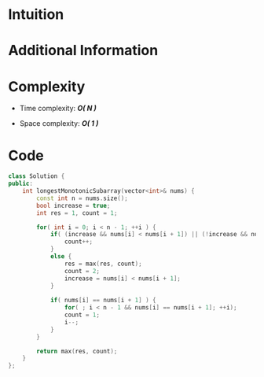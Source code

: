 # Intuition

# Additional Information

# Complexity
- Time complexity: ***O( N )***
<!-- Add your time complexity here, e.g. $$O(n)$$ -->

- Space complexity: ***O( 1 )***
<!-- Add your space complexity here, e.g. $$O(n)$$ -->

# Code
```cpp
class Solution {
public:
    int longestMonotonicSubarray(vector<int>& nums) {
        const int n = nums.size();
        bool increase = true;
        int res = 1, count = 1;

        for( int i = 0; i < n - 1; ++i ) {
            if( (increase && nums[i] < nums[i + 1]) || (!increase && nums[i] > nums[i + 1]) ) {
                count++;
            }
            else {
                res = max(res, count);
                count = 2;
                increase = nums[i] < nums[i + 1];
            }
            
            if( nums[i] == nums[i + 1] ) {
                for( ; i < n - 1 && nums[i] == nums[i + 1]; ++i);
                count = 1;
                i--;
            }
        }

        return max(res, count);
    }
};
```
